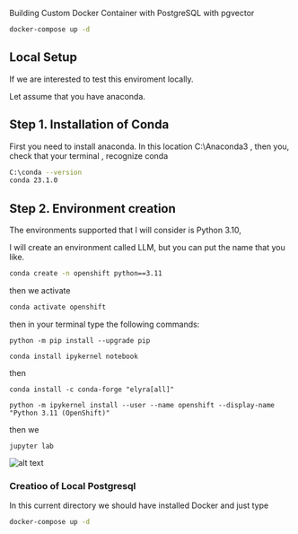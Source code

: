 Building Custom Docker Container with PostgreSQL with pgvector

```bash
docker-compose up -d
```

## Local Setup

If we are interested to test this enviroment locally.

Let assume that you have anaconda.

## Step 1. Installation of Conda
First you need to install anaconda. In this location C:\Anaconda3 , then you, check that your terminal , recognize conda
```bash
C:\conda --version
conda 23.1.0
```
## Step 2. Environment creation
The environments supported that I will consider is Python 3.10,

I will create an environment called LLM, but you can put the name that you like.

```bash
conda create -n openshift python==3.11
```
then we activate

```bash
conda activate openshift
```
then in your terminal type the following commands:

```
python -m pip install --upgrade pip
````

```
conda install ipykernel notebook 
```

then
```
conda install -c conda-forge "elyra[all]"
```

```
python -m ipykernel install --user --name openshift --display-name "Python 3.11 (OpenShift)"
```

then we 

```
jupyter lab
```

![alt text](image.png)

### Creatioo of Local Postgresql
In this current directory we  should have installed Docker and just type 
```bash
docker-compose up -d
```

